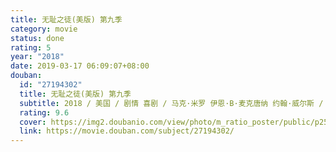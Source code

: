 ```yaml
---
title: 无耻之徒(美版) 第九季
category: movie
status: done
rating: 5
year: "2018"
date: 2019-03-17 06:09:07+08:00
douban:
  id: "27194302"
  title: 无耻之徒(美版) 第九季
  subtitle: 2018 / 美国 / 剧情 喜剧 / 马克·米罗 伊恩·B·麦克唐纳 约翰·威尔斯 / 威廉姆·H·梅西 埃米·罗森
  rating: 9.6
  cover: https://img2.doubanio.com/view/photo/m_ratio_poster/public/p2529096681.jpg
  link: https://movie.douban.com/subject/27194302/
---
```



